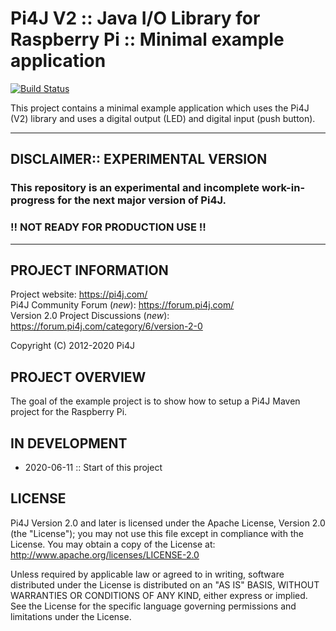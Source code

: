 
 Pi4J V2 :: Java I/O Library for Raspberry Pi :: Minimal example application
==========================================================================

[![Build Status](https://travis-ci.org/Pi4J/pi4j-minimal-example.svg?branch=master)](https://travis-ci.org/Pi4J/pi4j-minimal-example?branch=master) 

This project contains a minimal example application which uses the Pi4J (V2) library and uses a digital output (LED) 
and digital input (push button).

---

## DISCLAIMER:: EXPERIMENTAL VERSION

### This repository is an experimental and incomplete work-in-progress for the next major version of Pi4J.

### !! NOT READY FOR PRODUCTION USE !!

---

## PROJECT INFORMATION

Project website: https://pi4j.com/ <br />
Pi4J Community Forum (*new*): https://forum.pi4j.com/ <br />
Version 2.0 Project Discussions (*new*): https://forum.pi4j.com/category/6/version-2-0 <br />

Copyright (C) 2012-2020 Pi4J

## PROJECT OVERVIEW

The goal of the example project is to show how to setup a Pi4J Maven project for the Raspberry Pi.

## IN DEVELOPMENT

* 2020-06-11 :: Start of this project

## LICENSE

 Pi4J Version 2.0 and later is licensed under the Apache License,
 Version 2.0 (the "License"); you may not use this file except in
 compliance with the License.  You may obtain a copy of the License at:
      http://www.apache.org/licenses/LICENSE-2.0

 Unless required by applicable law or agreed to in writing, software
 distributed under the License is distributed on an "AS IS" BASIS,
 WITHOUT WARRANTIES OR CONDITIONS OF ANY KIND, either express or implied.
 See the License for the specific language governing permissions and
 limitations under the License.

